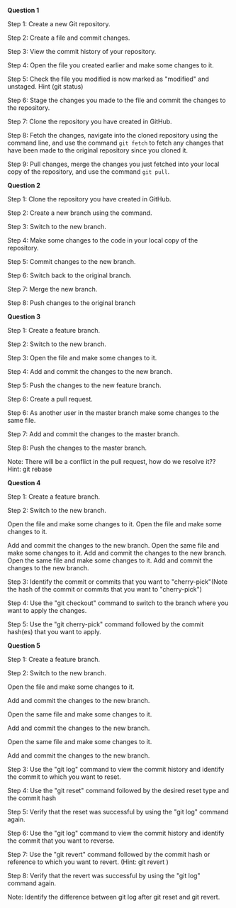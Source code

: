 <b>Question 1</b>


Step 1: Create a new Git repository.

Step 2: Create a file and commit changes.

Step 3: View the commit history of your repository.

Step 4: Open the file you created earlier and make some changes to it.

Step 5: Check the file you modified is now marked as "modified" and unstaged. 
Hint (git status)

Step 6: Stage the changes you made to the file and commit the changes to the repository.

Step 7: Clone the repository you have created in GitHub.

Step 8: Fetch the changes, navigate into the cloned repository using the command line, and use the command `git fetch` to 
fetch any changes that have been made to the original repository since you cloned it.

Step 9: Pull changes, merge the changes you just fetched into your local copy of the repository, and use the command `git pull`.



<b>Question 2</b>


Step 1: Clone the repository you have created in GitHub.

Step 2: Create a new branch using the command.

Step 3: Switch to the new branch.

Step 4: Make some changes to the code in your local copy of the repository.

Step 5: Commit changes to the new branch.

Step 6: Switch back to the original branch.

Step 7: Merge the new branch.

Step 8: Push changes to the original branch


<b>Question 3</b>

Step 1: Create a feature branch.

Step 2: Switch to the new branch.

Step 3: Open the file and make some changes to it.


Step 4: Add and commit the changes to the new branch.

Step 5: Push the changes to the new feature branch.

Step 6: Create a pull request.

Step 6: As another user in the master branch make some changes to the same file.

Step 7: Add and commit the changes to the master branch.

Step 8: Push the changes to the master branch.

Note: There will be a conflict in the pull request, how do we resolve it??
Hint: git rebase


<b>Question 4</b>


Step 1: Create a feature branch.

Step 2: Switch to the new branch.

Open the file and make some changes to it.
Open the file and make some changes to it. 

Add and commit the changes to the new branch.
Open the same file and make some changes to it.
Add and commit the changes to the new branch.
Open the same file and make some changes to it.
Add and commit the changes to the new branch.

Step 3: Identify the commit or commits that you want to "cherry-pick"(Note the hash of the commit or commits that you want to "cherry-pick")

Step 4: Use the "git checkout" command to switch to the branch where you want to apply the changes.

Step 5: Use the "git cherry-pick" command followed by the commit hash(es) that you want to apply.


<b>Question 5</b>

Step 1: Create a feature branch.

Step 2: Switch to the new branch.

Open the file and make some changes to it.

Add and commit the changes to the new branch.

Open the same file and make some changes to it.

Add and commit the changes to the new branch.

Open the same file and make some changes to it.

Add and commit the changes to the new branch.

Step 3: Use the "git log" command to view the commit history and identify the commit to which you want to reset.

Step 4: Use the "git reset" command followed by the desired reset type and the commit hash

Step 5: Verify that the reset was successful by using the "git log" command again. 

Step 6: Use the "git log" command to view the commit history and identify the commit that you want to reverse.

Step 7: Use the "git revert" command followed by the commit hash or reference to which you want to revert. (Hint: git revert <commit hash>)

Step 8: Verify that the revert was successful by using the "git log" command again.

Note: Identify the difference between git log after git reset and git revert.